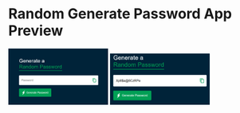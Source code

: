 # Random Generate Password App Preview

<img src="images/Screenshot_1.png"  width="200">

<img src="images/Screenshot_2.png"  width="200">
